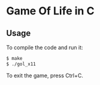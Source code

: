 # Game Of Life in C

## Usage

To compile the code and run it:

```sh
$ make
$ ./gol_x11
```

To exit the game, press Ctrl+C.
